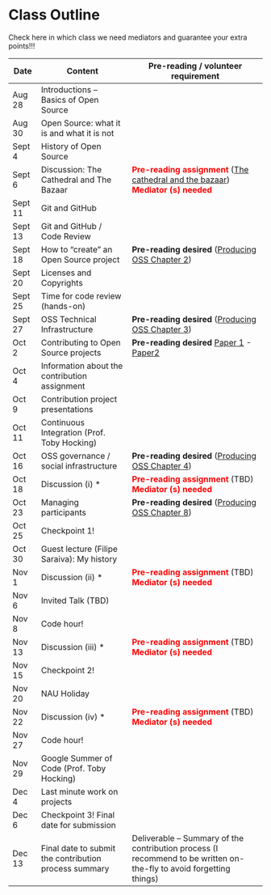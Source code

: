 # Class Outline

Check here in which class we need mediators and guarantee your extra points!!!

| Date    | Content                                               | Pre-reading / volunteer requirement                          |
| ------- | ----------------------------------------------------- | ------------------------------------------------------------ |
| Aug 28  | Introductions – Basics of Open Source                 |                                                              |
| Aug 30  | Open Source: what it is and what it is not            |                                                              |
| Sept 4  | History of Open Source                                |                                                              |
| Sept 6  | Discussion: The Cathedral and The Bazaar              | **<font color="red">Pre-reading assignment</font>** ([The cathedral and the bazaar](http://www.catb.org/esr/writings/cathedral-bazaar/cathedral-bazaar/))<br>**<font color="red">Mediator (s) needed</font>** |
| Sept 11 | Git and GitHub                                        |                                                              |
| Sept 13 | Git and GitHub / Code Review                          |                                                              |
| Sept 18 | How to “create” an Open Source project                | **Pre-reading desired** ([Producing OSS Chapter 2](https://producingoss.com/en/getting-started.html)) |
| Sept 20 | Licenses and Copyrights                               |                                                              |
| Sept 25 | Time for code review (hands-on)                       |                                                              |
| Sept 27 | OSS Technical Infrastructure                          | **Pre-reading desired** ([Producing OSS Chapter 3](https://producingoss.com/en/technical-infrastructure.html)) |
| Oct 2   | Contributing to Open Source projects                  | **Pre-reading desired** [Paper 1](http://www.igor.pro.br/publica/papers/IEEESoft_2018.pdf) - [Paper2](http://www.igor.pro.br/publica/papers/2014SBES.pdf) |
| Oct 4   | Information about the contribution assignment         |                                                              |
| Oct 9   | Contribution project presentations                    |                                                              |
| Oct 11  | Continuous Integration (Prof. Toby Hocking)           |                                                              |
| Oct 16  | OSS governance / social infrastructure                | **Pre-reading desired** ([Producing OSS Chapter 4](https://producingoss.com/en/social-infrastructure.html)) |
| Oct 18  | Discussion (i) *                                      | **<font color="red">Pre-reading assignment</font>** (TBD)<br>**<font color="red">Mediator (s) needed</font>** |
| Oct 23  | Managing participants                                 | **Pre-reading desired** ([Producing OSS Chapter 8](https://producingoss.com/en/managing-participants.html)) |
| Oct 25  | Checkpoint 1!                                         |                                                              |
| Oct 30  | Guest lecture (Filipe Saraiva): My history            |                                                              |
| Nov 1   | Discussion (ii) *                                     | **<font color="red">Pre-reading assignment</font>** (TBD)<br/>**<font color="red">Mediator (s) needed</font>** |
| Nov 6   | Invited Talk (TBD)                                    |                                                              |
| Nov 8   | Code hour!                                            |                                                              |
| Nov 13  | Discussion (iii) *                                    | **<font color="red">Pre-reading assignment</font>** (TBD)<br/>**<font color="red">Mediator (s) needed</font>** |
| Nov 15  | Checkpoint 2!                                         |                                                              |
| Nov 20  | NAU Holiday                                           |                                                              |
| Nov 22  | Discussion (iv) *                                     | **<font color="red">Pre-reading assignment</font>** (TBD)<br/>**<font color="red">Mediator (s) needed</font>** |
| Nov 27  | Code hour!                                            |                                                              |
| Nov 29  | Google Summer of Code (Prof. Toby Hocking)            |                                                              |
| Dec 4   | Last minute work on projects                          |                                                              |
| Dec 6   | Checkpoint 3! Final date for submission               |                                                              |
| Dec 13  | Final date to submit the contribution process summary | Deliverable – Summary of the contribution process (I recommend to be written on-the-fly to avoid forgetting things) |